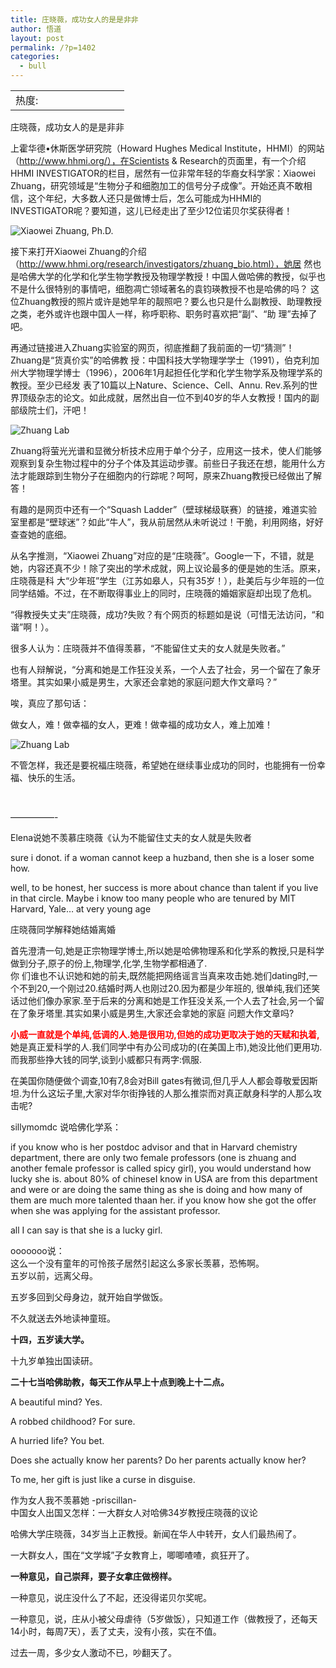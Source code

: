 ```yaml
---
title: 庄晓薇，成功女人的是是非非
author: 悟道
layout: post
permalink: /?p=1402
categories:
  - bull
---
```

<table>
  <tr cellpadding=0><td>
    热度:
  </td><td cellpadding=0><img src='http://210.75.224.29/wordpress/wp-content/plugins/statpresscn/images/sun.gif' width=10 height=10 border=0 /></td><td cellpadding=0><img src='http://210.75.224.29/wordpress/wp-content/plugins/statpresscn/images/sun_dark.gif' width=10 height=10 border=0 /></td><td cellpadding=0><img src='http://210.75.224.29/wordpress/wp-content/plugins/statpresscn/images/sun_dark.gif' width=10 height=10 border=0 /></td><td cellpadding=0><img src='http://210.75.224.29/wordpress/wp-content/plugins/statpresscn/images/sun_dark.gif' width=10 height=10 border=0 /></td><td cellpadding=0><img src='http://210.75.224.29/wordpress/wp-content/plugins/statpresscn/images/sun_dark.gif' width=10 height=10 border=0 /></td></tr>
</table>

庄晓薇，成功女人的是是非非

上霍华德•休斯医学研究院（Howard Hughes Medical Institute，HHMI）的网站（http://www.hhmi.org/），在Scientists & Research的页面里，有一个介绍HHMI INVESTIGATOR的栏目，居然有一位非常年轻的华裔女科学家：Xiaowei Zhuang，研究领域是“生物分子和细胞加工的信号分子成像”。开始还真不敢相信，这个年纪，大多数人还只是做博士后，怎么可能成为HHMI的 INVESTIGATOR呢？要知道，这儿已经走出了至少12位诺贝尔奖获得者！

<img src="http://www.hhmi.org/research/investigators/images/zhuang.gif" alt="Xiaowei Zhuang, Ph.D." align="middle" />

接下来打开Xiaowei Zhuang的介绍（http://www.hhmi.org/research/investigators/zhuang_bio.html），她居 然也是哈佛大学的化学和化学生物学教授及物理学教授！中国人做哈佛的教授，似乎也不是什么很特别的事情吧，细胞凋亡领域著名的袁钧瑛教授不也是哈佛的吗？ 这位Zhuang教授的照片或许是她早年的靓照吧？要么也只是什么副教授、助理教授之类，老外或许也跟中国人一样，称呼职称、职务时喜欢把“副”、“助 理”去掉了吧。

再通过链接进入Zhuang实验室的网页，彻底推翻了我前面的一切“猜测”！Zhuang是“货真价实”的哈佛教 授：中国科技大学物理学学士（1991），伯克利加州大学物理学博士（1996），2006年1月起担任化学和化学生物学系及物理学系的教授。至少已经发 表了10篇以上Nature、Science、Cell、Annu. Rev.系列的世界顶级杂志的论文。如此成就，居然出自一位不到40岁的华人女教授！国内的副部级院士们，汗吧！

<img src="http://zhuang.harvard.edu/home/Xiaowei2.jpg" alt="Zhuang Lab" align="middle" />

Zhuang将萤光光谱和显微分析技术应用于单个分子，应用这一技术，使人们能够观察到复杂生物过程中的分子个体及其运动步骤。前些日子我还在想，能用什么方法才能跟踪到生物分子在细胞内的行踪呢？呵呵，原来Zhuang教授已经做出了解答！

有趣的是网页中还有一个“Squash Ladder”（壁球梯级联赛）的链接，难道实验室里都是“壁球迷”？如此“牛人”，我从前居然从未听说过！干脆，利用网络，好好查查她的底细。

从名字推测，“Xiaowei Zhuang”对应的是“庄晓薇”。Google一下，不错，就是她，内容还真不少！除了突出的学术成就，网上议论最多的便是她的生活。原来，庄晓薇是科 大“少年班”学生（江苏如皋人，只有35岁！），赴美后与少年班的一位同学结婚。不过，在不断取得事业上的同时，庄晓薇的婚姻家庭却出现了危机。

“得教授失丈夫”庄晓薇，成功?失败？有个网页的标题如是说（可惜无法访问，“和谐”啊！）。

很多人认为：庄晓薇并不值得羡慕，“不能留住丈夫的女人就是失败者。”

也有人辩解说，“分离和她是工作狂没关系，一个人去了社会，另一个留在了象牙塔里。其实如果小威是男生，大家还会拿她的家庭问题大作文章吗？”

唉，真应了那句话：

做女人，难！做幸福的女人，更难！做幸福的成功女人，难上加难！

<img src="http://zhuang.harvard.edu/People/zhuang2.jpg" alt="Zhuang Lab" align="middle" />

不管怎样，我还是要祝福庄晓薇，希望她在继续事业成功的同时，也能拥有一份幸福、快乐的生活。

&nbsp;

&#8212;&#8212;&#8212;&#8212;&#8212;-

Elena说她不羡慕庄晓薇《认为不能留住丈夫的女人就是失败者

sure i donot. if a woman cannot keep a huzband, then she is a loser some how.

well, to be honest, her success is more about chance than talent if you live in that circle. Maybe i know too many people who are tenured by MIT Harvard, Yale&#8230; at very young age

庄晓薇同学解释她结婚离婚

首先澄清一句,她是正宗物理学博士,所以她是哈佛物理系和化学系的教授,只是科学做到分子,原子的份上,物理学,化学,生物学都相通了.  
你 们谁也不认识她和她的前夫,既然能把网络谣言当真来攻击她.她们dating时,一个不到20,一个刚过20.结婚时两人也刚过20.因为都是少年班的, 很单纯,我们还笑话过他们像办家家.至于后来的分离和她是工作狂没关系,一个人去了社会,另一个留在了象牙塔里.其实如果小威是男生,大家还会拿她的家庭 问题大作文章吗?

<span style="color: #ff0000;"><strong>小威一直就是个单纯,低调的人.她是很用功,但她的成功更取决于她的天赋和执着,</strong></span> 她是真正爱科学的人.我们同学中有办公司成功的(在美国上市),她没比他们更用功.而我那些挣大钱的同学,谈到小威都只有两字:佩服.

在美国你随便做个调查,10有7,8会对Bill gates有微词,但几乎人人都会尊敬爱因斯坦.为什么这坛子里,大家对华尔街挣钱的人那么推崇而对真正献身科学的人那么攻击呢?

sillymomdc 说哈佛化学系：

if you know who is her postdoc advisor and that in Harvard chemistry department, there are only two female professors (one is zhuang and another female professor is called spicy girl), you would understand how lucky she is. about 80% of chineseI know in USA are from this department and were or are doing the same thing as she is doing and how many of them are much more talented thaan her. if you know how she got the offer when she was applying for the assistant professor.

all I can say is that she is a lucky girl.

ooooooo说：  
这么一个没有童年的可怜孩子居然引起这么多家长羡慕，恐怖啊。  
五岁以前，远离父母。

五岁多回到父母身边，就开始自学做饭。

不久就送去外地读神童班。

**十四，五岁读大学。**

十九岁单独出国读研。

**二十七当哈佛助教，每天工作从早上十点到晚上十二点。**

A beautiful mind? Yes.

A robbed childhood? For sure.

A hurried life? You bet.

Does she actually know her parents? Do her parents actually know her?

To me, her gift is just like a curse in disguise.

作为女人我不羡慕她 -priscillan-  
中国女人出国又怎样：一大群女人对哈佛34岁教授庄晓薇的议论

哈佛大学庄晓薇，34岁当上正教授。新闻在华人中转开，女人们最热闹了。

一大群女人，围在“文学城”子女教育上，唧唧喳喳，疯狂开了。

**一种意见，自己崇拜，要子女拿庄做榜样。**

一种意见，说庄没什么了不起，还没得诺贝尔奖呢。

一种意见，说，庄从小被父母虐待（5岁做饭），只知道工作（做教授了，还每天14小时，每周7天），丢了丈夫，没有小孩，实在不值。

过去一周，多少女人激动不已，吵翻天了。